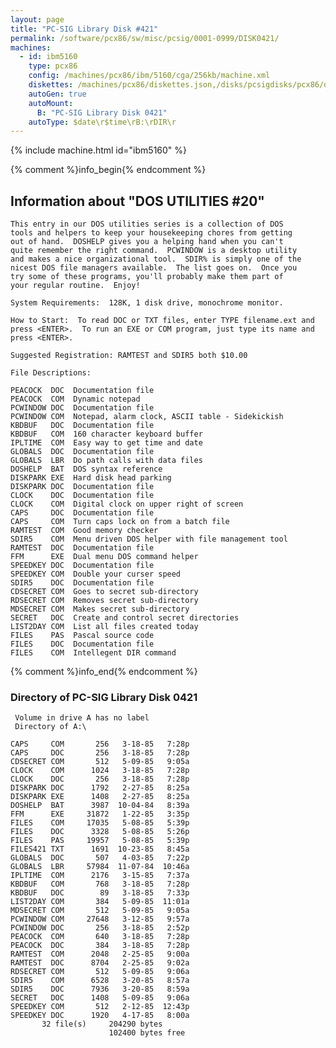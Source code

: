```yaml
---
layout: page
title: "PC-SIG Library Disk #421"
permalink: /software/pcx86/sw/misc/pcsig/0001-0999/DISK0421/
machines:
  - id: ibm5160
    type: pcx86
    config: /machines/pcx86/ibm/5160/cga/256kb/machine.xml
    diskettes: /machines/pcx86/diskettes.json,/disks/pcsigdisks/pcx86/diskettes.json
    autoGen: true
    autoMount:
      B: "PC-SIG Library Disk 0421"
    autoType: $date\r$time\rB:\rDIR\r
---
```


{% include machine.html id="ibm5160" %}

{% comment %}info_begin{% endcomment %}

## Information about "DOS UTILITIES #20"

    This entry in our DOS utilities series is a collection of DOS
    tools and helpers to keep your housekeeping chores from getting
    out of hand.  DOSHELP gives you a helping hand when you can't
    quite remember the right command.  PCWINDOW is a desktop utility
    and makes a nice organizational tool.  SDIR% is simply one of the
    nicest DOS file managers available.  The list goes on.  Once you
    try some of these programs, you'll probably make them part of
    your regular routine.  Enjoy!
    
    System Requirements:  128K, 1 disk drive, monochrome monitor.
    
    How to Start:  To read DOC or TXT files, enter TYPE filename.ext and
    press <ENTER>.  To run an EXE or COM program, just type its name and
    press <ENTER>.
    
    Suggested Registration: RAMTEST and SDIR5 both $10.00
    
    File Descriptions:
    
    PEACOCK  DOC  Documentation file
    PEACOCK  COM  Dynamic notepad
    PCWINDOW DOC  Documentation file
    PCWINDOW COM  Notepad, alarm clock, ASCII table - Sidekickish
    KBDBUF   DOC  Documentation file
    KBDBUF   COM  160 character keyboard buffer
    IPLTIME  COM  Easy way to get time and date
    GLOBALS  DOC  Documentation file
    GLOBALS  LBR  Do path calls with data files
    DOSHELP  BAT  DOS syntax reference
    DISKPARK EXE  Hard disk head parking
    DISKPARK DOC  Documentation file
    CLOCK    DOC  Documentation file
    CLOCK    COM  Digital clock on upper right of screen
    CAPS     DOC  Documentation file
    CAPS     COM  Turn caps lock on from a batch file
    RAMTEST  COM  Good memory checker
    SDIR5    COM  Menu driven DOS helper with file management tool
    RAMTEST  DOC  Documentation file
    FFM      EXE  Dual menu DOS command helper
    SPEEDKEY DOC  Documentation file
    SPEEDKEY COM  Double your curser speed
    SDIR5    DOC  Documentation file
    CDSECRET COM  Goes to secret sub-directory
    RDSECRET COM  Removes secret sub-directory
    MDSECRET COM  Makes secret sub-directory
    SECRET   DOC  Create and control secret directories
    LIST2DAY COM  List all files created today
    FILES    PAS  Pascal source code
    FILES    DOC  Documentation file
    FILES    COM  Intellegent DIR command
{% comment %}info_end{% endcomment %}


### Directory of PC-SIG Library Disk 0421

     Volume in drive A has no label
     Directory of A:\

    CAPS     COM       256   3-18-85   7:28p
    CAPS     DOC       256   3-18-85   7:28p
    CDSECRET COM       512   5-09-85   9:05a
    CLOCK    COM      1024   3-18-85   7:28p
    CLOCK    DOC       256   3-18-85   7:28p
    DISKPARK DOC      1792   2-27-85   8:25a
    DISKPARK EXE      1408   2-27-85   8:25a
    DOSHELP  BAT      3987  10-04-84   8:39a
    FFM      EXE     31872   1-22-85   3:35p
    FILES    COM     17035   5-08-85   5:39p
    FILES    DOC      3328   5-08-85   5:26p
    FILES    PAS     19957   5-08-85   5:39p
    FILES421 TXT      1691  10-23-85   8:45a
    GLOBALS  DOC       507   4-03-85   7:22p
    GLOBALS  LBR     57984  11-07-84  10:46a
    IPLTIME  COM      2176   3-15-85   7:37a
    KBDBUF   COM       768   3-18-85   7:28p
    KBDBUF   DOC        89   3-18-85   7:33p
    LIST2DAY COM       384   5-09-85  11:01a
    MDSECRET COM       512   5-09-85   9:05a
    PCWINDOW COM     27648   3-12-85   9:57a
    PCWINDOW DOC       256   3-18-85   2:52p
    PEACOCK  COM       640   3-18-85   7:28p
    PEACOCK  DOC       384   3-18-85   7:28p
    RAMTEST  COM      2048   2-25-85   9:00a
    RAMTEST  DOC      8704   2-25-85   9:02a
    RDSECRET COM       512   5-09-85   9:06a
    SDIR5    COM      6528   3-20-85   8:57a
    SDIR5    DOC      7936   3-20-85   8:59a
    SECRET   DOC      1408   5-09-85   9:06a
    SPEEDKEY COM       512   2-12-85  12:43p
    SPEEDKEY DOC      1920   4-17-85   8:00a
           32 file(s)     204290 bytes
                          102400 bytes free

